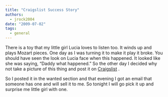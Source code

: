```yaml
---
title: "Craigslist Success Story"
authors:
  - jrock2004
date: "2009-07-02"
tags:
  - general
---
```


There is a toy that my little girl Lucia loves to listen too. It winds up and plays Mozart pieces. One day as I was turning it to make it play it broke. You should have seen the look on Lucia face when this happened. It looked like she was saying, “Daddy what happened.” So the other day I decided why not take a picture of this thing and post it on [Craigslist](http://www.craigslist.org/ "Craigslist") .

So I posted it in the wanted section and that evening I got an email that someone has one and will sell it to me. So tonight I will go pick it up and surprise me little girl with one.
